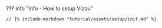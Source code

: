 ??? info "Info - How to setup Vizzu"

    // {% include-markdown "tutorial/assets/setup/init.md" %}
